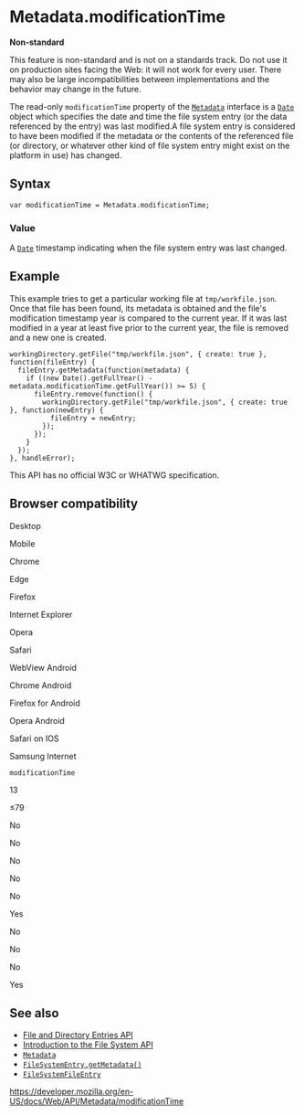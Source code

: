 # Metadata.modificationTime

**Non-standard**

This feature is non-standard and is not on a standards track. Do not use it on production sites facing the Web: it will not work for every user. There may also be large incompatibilities between implementations and the behavior may change in the future.

The read-only `modificationTime` property of the [`Metadata`](../metadata) interface is a [`Date`](https://developer.mozilla.org/en-US/docs/Web/JavaScript/Reference/Global_Objects/Date) object which specifies the date and time the file system entry (or the data referenced by the entry) was last modified.A file system entry is considered to have been modified if the metadata or the contents of the referenced file (or directory, or whatever other kind of file system entry might exist on the platform in use) has changed.

## Syntax

    var modificationTime = Metadata.modificationTime;

### Value

A [`Date`](https://developer.mozilla.org/en-US/docs/Web/JavaScript/Reference/Global_Objects/Date) timestamp indicating when the file system entry was last changed.

## Example

This example tries to get a particular working file at `tmp/workfile.json`. Once that file has been found, its metadata is obtained and the file's modification timestamp year is compared to the current year. If it was last modified in a year at least five prior to the current year, the file is removed and a new one is created.

    workingDirectory.getFile("tmp/workfile.json", { create: true }, function(fileEntry) {
      fileEntry.getMetadata(function(metadata) {
        if ((new Date().getFullYear() - metadata.modificationTime.getFullYear()) >= 5) {
          fileEntry.remove(function() {
            workingDirectory.getFile("tmp/workfile.json", { create: true }, function(newEntry) {
              fileEntry = newEntry;
            });
          });
        }
      });
    }, handleError);

This API has no official W3C or WHATWG specification.

## Browser compatibility

Desktop

Mobile

Chrome

Edge

Firefox

Internet Explorer

Opera

Safari

WebView Android

Chrome Android

Firefox for Android

Opera Android

Safari on IOS

Samsung Internet

`modificationTime`

13

≤79

No

No

No

No

No

Yes

No

No

No

Yes

## See also

- [File and Directory Entries API](../file_and_directory_entries_api)
- [Introduction to the File System API](../file_and_directory_entries_api/introduction)
- [`Metadata`](../metadata)
- [`FileSystemEntry.getMetadata()`](../filesystementry/getmetadata)
- [`FileSystemFileEntry`](../filesystemfileentry)

<a href="https://developer.mozilla.org/en-US/docs/Web/API/Metadata/modificationTime" class="_attribution-link">https://developer.mozilla.org/en-US/docs/Web/API/Metadata/modificationTime</a>
